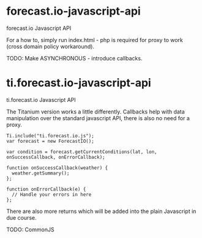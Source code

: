 forecast.io-javascript-api
==========================

forecast.io Javascript API

For a how to, simply run index.html - php is required for proxy to work (cross domain policy workaround).

TODO: 
  Make ASYNCHRONOUS - introduce callbacks.

ti.forecast.io-javascript-api
=============================

ti.forecast.io Javascript API

The Titanium version works a little differently. Callbacks help with data manipulation over the standard javascript API,
there is also no need for a proxy.

    Ti.include("ti.forecast.io.js");
    var forecast = new ForecastIO();
    
    var condition = forecast.getCurrentConditions(lat, lon, onSuccessCallback, onErrorCallback);
    
    function onSuccessCallback(weather) {
      weather.getSummary();
    };
    
    function onErrorCallback(e) {
      // Handle your errors in here
    };
    
There are also more returns which will be added into the plain Javascript in due course. 

TODO: CommonJS
    
